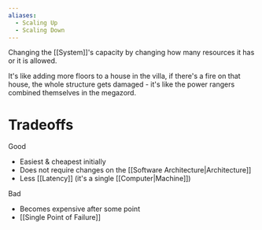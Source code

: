 ```yaml
---
aliases:
  - Scaling Up
  - Scaling Down
---
```

Changing the [[System]]'s capacity by changing how many resources it has or it is allowed. 

It's like adding more floors to a house in the villa, if there's a fire on that house, the whole structure gets damaged - it's like the power rangers combined themselves in the megazord.

# Tradeoffs
Good
- Easiest & cheapest initially
- Does not require changes on the [[Software Architecture|Architecture]]
- Less [[Latency]] (it's a single [[Computer|Machine]])

Bad
- Becomes expensive after some point
- [[Single Point of Failure]]